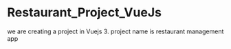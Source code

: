 # Restaurant_Project_VueJs
we are creating a project in Vuejs 3. project name is restaurant management app
